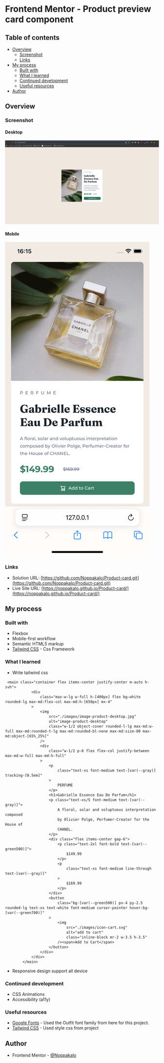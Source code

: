 # Frontend Mentor - Product preview card component

## Table of contents

-   [Overview](#overview)
    -   [Screenshot](#screenshot)
    -   [Links](#links)
-   [My process](#my-process)
    -   [Built with](#built-with)
    -   [What I learned](#what-i-learned)
    -   [Continued development](#continued-development)
    -   [Useful resources](#useful-resources)
-   [Author](#author)

## Overview

### Screenshot

#### Desktop

![Desktop Screenshot](./design/desktop-design.png)

#### Mobile

![Mobile Screenshot](./design/mobile-design.png)

### Links

-   Solution URL: [https://github.com/Noppakalo/Product-card.git](https://github.com/Noppakalo/Product-card.git)
-   Live Site URL: [https://noppakalo.github.io/Product-card/](https://noppakalo.github.io/Product-card/)

## My process

### Built with

-   Flexbox
-   Mobile-first workflow
-   Semantic HTML5 markup
-   [Tailwind CSS](https://tailwindcss.com/) - Css Framework

### What I learned

-   Write tailwind css

```
 <main class="container flex items-center justify-center m-auto h-svh">
            <div
                class="max-w-lg w-full h-[400px] flex bg-white rounded-lg max-md:flex-col max-md:h-[650px] mx-4"
            >
                <img
                    src="./images/image-product-desktop.jpg"
                    alt="image-product-desktop"
                    class="w-1/2 object-cover rounded-l-lg max-md:w-full max-md:rounded-t-lg max-md:rounded-bl-none max-md:size-80 max-md:object-[65%_25%]"
                />
                <div
                    class="w-1/2 p-6 flex flex-col justify-between max-md:w-full max-md:h-full"
                >
                    <p
                        class="text-xs font-medium text-[var(--gray)] tracking-[0.5em]"
                    >
                        PERFUME
                    </p>
                    <h1>Gabrielle Essence Eau De Parfum</h1>
                    <p class="text-xs/5 font-medium text-[var(--gray)]">
                        A floral, solar and voluptuous interpretation composed
                        by Olivier Polge, Perfumer-Creator for the House of
                        CHANEL.
                    </p>
                    <div class="flex items-center gap-6">
                        <p class="text-2xl font-bold text-[var(--green500)]">
                            $149.99
                        </p>
                        <p
                            class="text-xs font-medium line-through text-[var(--gray)]"
                        >
                            $169.99
                        </p>
                    </div>
                    <button
                        class="bg-[var(--green500)] px-4 py-2.5 rounded-lg text-xs text-white font-medium cursor-pointer hover:bg-[var(--green700)]"
                    >
                        <img
                            src="./images/icon-cart.svg"
                            alt="add to cart"
                            class="inline-block mr-2 w-3.5 h-3.5"
                        /><span>Add to Cart</span>
                    </button>
                </div>
            </div>
        </main>
```

-   Responsive design support all device

### Continued development

-   CSS Animations
-   Accessibility (a11y)

### Useful resources

-   [Google Fonts](https://fonts.google.com/) - Used the Outfit font family from here for this project.
-   [Tailwind CSS](https://tailwindcss.com) - Used style css from project

## Author

-   Frontend Mentor - [@Noppakalo](https://www.frontendmentor.io/profile/Noppakalo)
